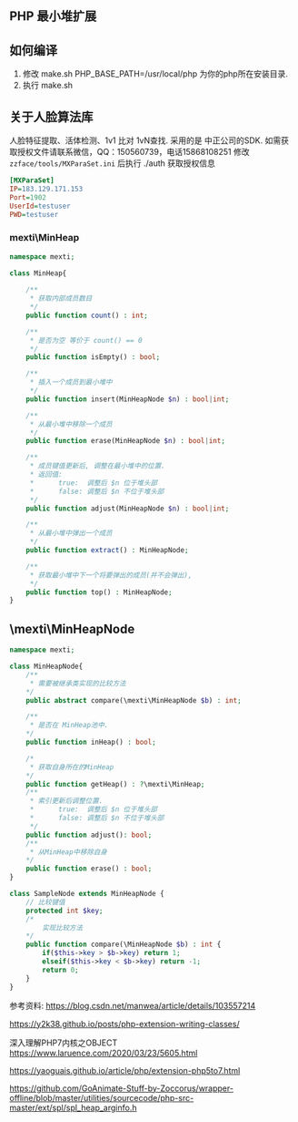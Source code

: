 ## PHP 最小堆扩展


## 如何编译

1. 修改 make.sh PHP_BASE_PATH=/usr/local/php 为你的php所在安装目录.
2. 执行 make.sh


## 关于人脸算法库

人脸特征提取、活体检测、1v1 比对 1vN查找. 采用的是 中正公司的SDK. 
如需获取授权文件请联系微信，QQ：150560739，电话15868108251
修改 `zzface/tools/MXParaSet.ini`  后执行 ./auth 获取授权信息
```ini
[MXParaSet]
IP=183.129.171.153
Port=1902
UserId=testuser
PWD=testuser
```

### mexti\MinHeap

```php
namespace mexti;

class MinHeap{
    
    /**
     * 获取内部成员数目
     */
    public function count() : int;

    /**
     * 是否为空 等价于 count() == 0
     */
    public function isEmpty() : bool;

    /**
     * 插入一个成员到最小堆中
     */
    public function insert(MinHeapNode $n) : bool|int;

    /**
     * 从最小堆中移除一个成员
     */
    public function erase(MinHeapNode $n) : bool|int;

    /**
     * 成员键值更新后, 调整在最小堆中的位置.
     * 返回值:
     *      true:  调整后 $n 位于堆头部
     *      false: 调整后 $n 不位于堆头部
     */
    public function adjust(MinHeapNode $n) : bool|int;

    /**
     * 从最小堆中弹出一个成员
     */
    public function extract() : MinHeapNode;

    /**
     * 获取最小堆中下一个将要弹出的成员(并不会弹出),
     */
    public function top() : MinHeapNode;
}
```
## \mexti\MinHeapNode

```php
namespace mexti;

class MinHeapNode{
    /**
     * 需要被继承类实现的比较方法
    */
    public abstract compare(\mexti\MinHeapNode $b) : int;

    /**
     * 是否在 MinHeap池中.
    */
    public function inHeap() : bool;

    /*
     * 获取自身所在的MinHeap
    */
    public function getHeap() : ?\mexti\MinHeap;
    /**
     * 索引更新后调整位置.
     *      true:  调整后 $n 位于堆头部
     *      false: 调整后 $n 不位于堆头部
     */
    public function adjust(): bool;
    /**
     * 从MinHeap中移除自身
    */
    public function erase() : bool;
}

class SampleNode extends MinHeapNode {
    // 比较键值
    protected int $key;
    /*
        实现比较方法
    */
    public function compare(\MinHeapNode $b) : int {
        if($this->key > $b->key) return 1;
        elseif($this->key < $b->key) return -1;
        return 0;
    }
} 
```

参考资料:
https://blog.csdn.net/manwea/article/details/103557214

https://y2k38.github.io/posts/php-extension-writing-classes/

深入理解PHP7内核之OBJECT
https://www.laruence.com/2020/03/23/5605.html

https://yaoguais.github.io/article/php/extension-php5to7.html

https://github.com/GoAnimate-Stuff-by-Zoccorus/wrapper-offline/blob/master/utilities/sourcecode/php-src-master/ext/spl/spl_heap_arginfo.h

